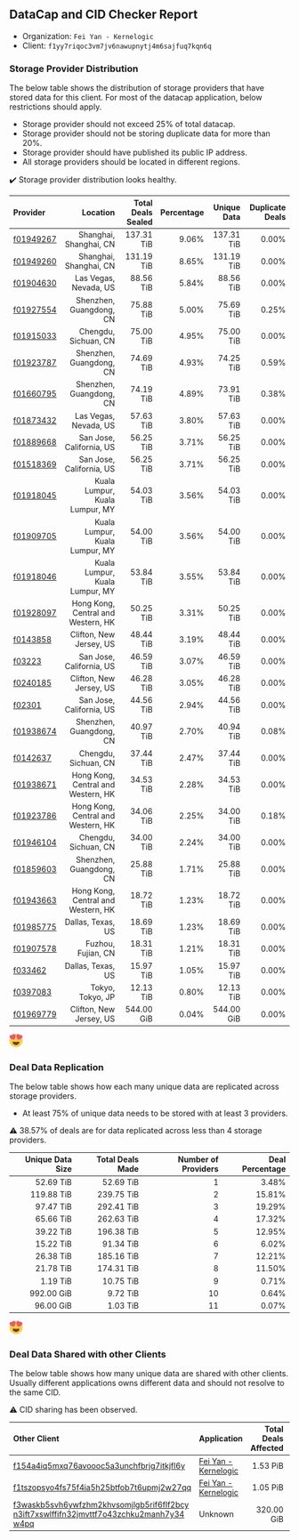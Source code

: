## DataCap and CID Checker Report
 - Organization: `Fei Yan - Kernelogic`
 - Client: `f1yy7riqoc3vm7jv6nawupnytj4m6sajfuq7kqn6q`
### Storage Provider Distribution
The below table shows the distribution of storage providers that have stored data for this client.
For most of the datacap application, below restrictions should apply.
 - Storage provider should not exceed 25% of total datacap.
 - Storage provider should not be storing duplicate data for more than 20%.
 - Storage provider should have published its public IP address.
 - All storage providers should be located in different regions.

✔️ Storage provider distribution looks healthy.

| Provider                                              |                           Location | Total Deals Sealed | Percentage | Unique Data | Duplicate Deals |
| :---------------------------------------------------- | ---------------------------------: | -----------------: | ---------: | ----------: | --------------: |
| [f01949267](https://filfox.info/en/address/f01949267) |             Shanghai, Shanghai, CN |         137.31 TiB |      9.06% |  137.31 TiB |           0.00% |
| [f01949260](https://filfox.info/en/address/f01949260) |             Shanghai, Shanghai, CN |         131.19 TiB |      8.65% |  131.19 TiB |           0.00% |
| [f01904630](https://filfox.info/en/address/f01904630) |              Las Vegas, Nevada, US |          88.56 TiB |      5.84% |   88.56 TiB |           0.00% |
| [f01927554](https://filfox.info/en/address/f01927554) |            Shenzhen, Guangdong, CN |          75.88 TiB |      5.00% |   75.69 TiB |           0.25% |
| [f01915033](https://filfox.info/en/address/f01915033) |               Chengdu, Sichuan, CN |          75.00 TiB |      4.95% |   75.00 TiB |           0.00% |
| [f01923787](https://filfox.info/en/address/f01923787) |            Shenzhen, Guangdong, CN |          74.69 TiB |      4.93% |   74.25 TiB |           0.59% |
| [f01660795](https://filfox.info/en/address/f01660795) |            Shenzhen, Guangdong, CN |          74.19 TiB |      4.89% |   73.91 TiB |           0.38% |
| [f01873432](https://filfox.info/en/address/f01873432) |              Las Vegas, Nevada, US |          57.63 TiB |      3.80% |   57.63 TiB |           0.00% |
| [f01889668](https://filfox.info/en/address/f01889668) |           San Jose, California, US |          56.25 TiB |      3.71% |   56.25 TiB |           0.00% |
| [f01518369](https://filfox.info/en/address/f01518369) |           San Jose, California, US |          56.25 TiB |      3.71% |   56.25 TiB |           0.00% |
| [f01918045](https://filfox.info/en/address/f01918045) |     Kuala Lumpur, Kuala Lumpur, MY |          54.03 TiB |      3.56% |   54.03 TiB |           0.00% |
| [f01909705](https://filfox.info/en/address/f01909705) |     Kuala Lumpur, Kuala Lumpur, MY |          54.00 TiB |      3.56% |   54.00 TiB |           0.00% |
| [f01918046](https://filfox.info/en/address/f01918046) |     Kuala Lumpur, Kuala Lumpur, MY |          53.84 TiB |      3.55% |   53.84 TiB |           0.00% |
| [f01928097](https://filfox.info/en/address/f01928097) | Hong Kong, Central and Western, HK |          50.25 TiB |      3.31% |   50.25 TiB |           0.00% |
| [f0143858](https://filfox.info/en/address/f0143858)   |            Clifton, New Jersey, US |          48.44 TiB |      3.19% |   48.44 TiB |           0.00% |
| [f03223](https://filfox.info/en/address/f03223)       |           San Jose, California, US |          46.59 TiB |      3.07% |   46.59 TiB |           0.00% |
| [f0240185](https://filfox.info/en/address/f0240185)   |            Clifton, New Jersey, US |          46.28 TiB |      3.05% |   46.28 TiB |           0.00% |
| [f02301](https://filfox.info/en/address/f02301)       |           San Jose, California, US |          44.56 TiB |      2.94% |   44.56 TiB |           0.00% |
| [f01938674](https://filfox.info/en/address/f01938674) |            Shenzhen, Guangdong, CN |          40.97 TiB |      2.70% |   40.94 TiB |           0.08% |
| [f0142637](https://filfox.info/en/address/f0142637)   |               Chengdu, Sichuan, CN |          37.44 TiB |      2.47% |   37.44 TiB |           0.00% |
| [f01938671](https://filfox.info/en/address/f01938671) | Hong Kong, Central and Western, HK |          34.53 TiB |      2.28% |   34.53 TiB |           0.00% |
| [f01923786](https://filfox.info/en/address/f01923786) | Hong Kong, Central and Western, HK |          34.06 TiB |      2.25% |   34.00 TiB |           0.18% |
| [f01946104](https://filfox.info/en/address/f01946104) |               Chengdu, Sichuan, CN |          34.00 TiB |      2.24% |   34.00 TiB |           0.00% |
| [f01859603](https://filfox.info/en/address/f01859603) |            Shenzhen, Guangdong, CN |          25.88 TiB |      1.71% |   25.88 TiB |           0.00% |
| [f01943663](https://filfox.info/en/address/f01943663) | Hong Kong, Central and Western, HK |          18.72 TiB |      1.23% |   18.72 TiB |           0.00% |
| [f01985775](https://filfox.info/en/address/f01985775) |                  Dallas, Texas, US |          18.69 TiB |      1.23% |   18.69 TiB |           0.00% |
| [f01907578](https://filfox.info/en/address/f01907578) |                 Fuzhou, Fujian, CN |          18.31 TiB |      1.21% |   18.31 TiB |           0.00% |
| [f033462](https://filfox.info/en/address/f033462)     |                  Dallas, Texas, US |          15.97 TiB |      1.05% |   15.97 TiB |           0.00% |
| [f0397083](https://filfox.info/en/address/f0397083)   |                   Tokyo, Tokyo, JP |          12.13 TiB |      0.80% |   12.13 TiB |           0.00% |
| [f01969779](https://filfox.info/en/address/f01969779) |            Clifton, New Jersey, US |         544.00 GiB |      0.04% |  544.00 GiB |           0.00% |

![Provider Distribution](https://raw.githubusercontent.com/data-preservation-programs/filplus-checker-assets/main/filecoin-project/filecoin-plus-large-datasets/issues/1004/1670796318693.png)
### Deal Data Replication
The below table shows how each many unique data are replicated across storage providers.
- At least 75% of unique data needs to be stored with at least 3 providers.

⚠️ 38.57% of deals are for data replicated across less than 4 storage providers.

| Unique Data Size | Total Deals Made | Number of Providers | Deal Percentage |
| ---------------: | ---------------: | ------------------: | --------------: |
|        52.69 TiB |        52.69 TiB |                   1 |           3.48% |
|       119.88 TiB |       239.75 TiB |                   2 |          15.81% |
|        97.47 TiB |       292.41 TiB |                   3 |          19.29% |
|        65.66 TiB |       262.63 TiB |                   4 |          17.32% |
|        39.22 TiB |       196.38 TiB |                   5 |          12.95% |
|        15.22 TiB |        91.34 TiB |                   6 |           6.02% |
|        26.38 TiB |       185.16 TiB |                   7 |          12.21% |
|        21.78 TiB |       174.31 TiB |                   8 |          11.50% |
|         1.19 TiB |        10.75 TiB |                   9 |           0.71% |
|       992.00 GiB |         9.72 TiB |                  10 |           0.64% |
|        96.00 GiB |         1.03 TiB |                  11 |           0.07% |

![Replication Distribution](https://raw.githubusercontent.com/data-preservation-programs/filplus-checker-assets/main/filecoin-project/filecoin-plus-large-datasets/issues/1004/1670796319190.png)
### Deal Data Shared with other Clients
The below table shows how many unique data are shared with other clients.
Usually different applications owns different data and should not resolve to the same CID.

⚠️ CID sharing has been observed.

| Other Client                                                                                                                                                                                                              | Application                                                                                           | Total Deals Affected | Unique CIDs |        Verifier |
| :------------------------------------------------------------------------------------------------------------------------------------------------------------------------------------------------------------------------ | :---------------------------------------------------------------------------------------------------- | -------------------: | ----------: | --------------: |
| [f154a4iq5mxq76avoooc5a3unchfbrjg7itkjfl6y](https://filfox.info/en/address/f154a4iq5mxq76avoooc5a3unchfbrjg7itkjfl6y)                                                                                                     | [Fei Yan \- Kernelogic](https://github.com/filecoin-project/filecoin-plus-large-datasets/issues/1005) |             1.53 PiB |      11,086 | LDN v3 multisig |
| [f1tszopsyo4fs75f4ia5h25btfob7t6upmj2w27qq](https://filfox.info/en/address/f1tszopsyo4fs75f4ia5h25btfob7t6upmj2w27qq)                                                                                                     | [Fei Yan \- Kernelogic](https://github.com/filecoin-project/filecoin-plus-large-datasets/issues/1006) |             1.05 PiB |       9,393 | LDN v3 multisig |
| [f3waskb5svh6ywfzhm2khvsomjlgb5rif6flf2bcy<br/>n3ift7xswlffifn32jmvttf7o43zchku2manh7y34<br/>w4pq](https://filfox.info/en/address/f3waskb5svh6ywfzhm2khvsomjlgb5rif6flf2bcyn3ift7xswlffifn32jmvttf7o43zchku2manh7y34w4pq) | Unknown                                                                                               |           320.00 GiB |           2 |         Unknown |
